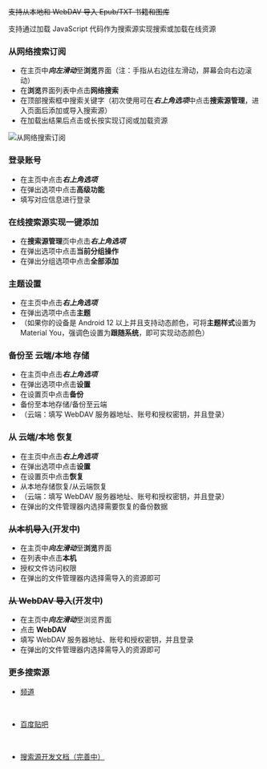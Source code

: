 ~~支持从本地和 WebDAV 导入 Epub/TXT 书籍和图库~~

支持通过加载 JavaScript 代码作为搜索源实现搜索或加载在线资源

### 从网络搜索订阅

- 在主页中***向左滑动***至**浏览**界面（注：手指从右边往左滑动，屏幕会向右边滚动）
- 在**浏览**界面列表中点击**网络搜索**
- 在顶部搜索框中搜索关键字（初次使用可在***右上角选项***中点击**搜索源管理**，进入页面后添加或导入搜索源）
- 在加载出结果后点击或长按实现订阅或加载资源

![从网络搜索订阅](https://p.sda1.dev/8/6e86773f5331ca79ee7a27a331e1fe62/%E6%93%8D%E4%BD%9C%E6%8C%87%E5%8D%97.png)

### 登录账号

- 在主页中点击***右上角选项***
- 在弹出选项中点击**高级功能**
- 填写对应信息进行登录

### 在线搜索源实现一键添加

- 在**搜索源管理**页中点击***右上角选项***
- 在弹出选项中点击**当前分组操作**
- 在弹出分组选项中点击**全部添加**

### 主题设置

- 在主页中点击***右上角选项***
- 在弹出选项中点击**主题**
- （如果你的设备是 Android 12 以上并且支持动态颜色，可将**主题样式**设置为 Material You，强调色设置为**跟随系统**，即可实现动态颜色）

### 备份至 云端/本地 存储

- 在主页中点击***右上角选项***
- 在弹出选项中点击**设置**
- 在设置页中点击**备份**
- 备份至本地存储/备份至云端
- （云端：填写 WebDAV 服务器地址、账号和授权密钥，并且登录）

### 从 云端/本地 恢复

- 在主页中点击***右上角选项***
- 在弹出选项中点击**设置**
- 在设置页中点击**恢复**
- 从本地存储恢复/从云端恢复
- （云端：填写 WebDAV 服务器地址、账号和授权密钥，并且登录）
- 在弹出的文件管理器内选择需要恢复的备份数据

### ~~从本机导入~~(开发中)

- 在主页中***向左滑动***至**浏览**界面
- 在列表中点击**本机**
- 授权文件访问权限
- 在弹出的文件管理器内选择需导入的资源即可

### ~~从 WebDAV 导入~~(开发中)

- 在主页中***向左滑动***至浏览界面
- 点击 **WebDAV**
- 填写 WebDAV 服务器地址、账号和授权密钥，并且登录
- 在弹出的文件管理器内选择需导入的资源即可

### 更多搜索源

- [频道](https://pd.qq.com/s/71e9c6)

<br>

- [百度贴吧](https://tieba.baidu.com/f?kw=myacg)

<br>

- [搜索源开发文档（完善中）](https://www.kancloud.cn/ylk2534246654/myacg/3014260)
